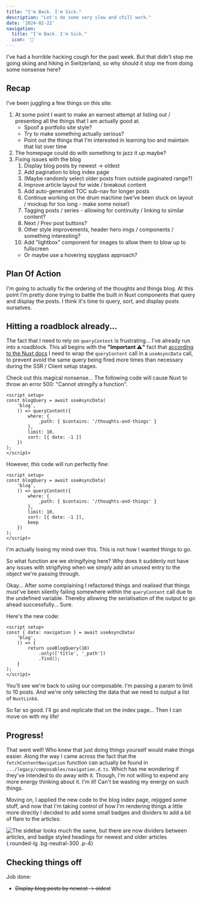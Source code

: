 ```yaml
---
title: "I'm Back. I'm Sick."
description: "Let's do some very slow and chill work."
date: '2024-02-22'
navigation:
  title: "I'm Back. I'm Sick."
  icon: '🤒'
---
```


I've had a horrible hacking cough for the past week. But that didn't stop me going skiing and hiking in Switzerland, so why should it stop me from doing some nonsense here?

<!--more-->

## Recap

I've been juggling a few things on this site:

1. At some point I want to make an earnest attempt at listing out / presenting all the things that I am actually good at.
   - Spoof a portfolio site style?
   - Try to make something actually serious?
   - Point out the things that I'm interested in learning too and maintain that list over time
2. The homepage could do with something to jazz it up maybe?
3. Fixing issues with the blog
   1. Display blog posts by newest -> oldest
   2. Add pagination to blog index page
   3. (Maybe randomly select older posts from outside paginated range?)
   4. Improve article layout for wide / breakout content
   5. Add auto-generated TOC sub-nav for longer posts
   6. Continue working on the drum machine (we've been stuck on layout / mockup for too long - make some noise!)
   7. Tagging posts / series - allowing for continuity / linking to similar content?
   8. Next / Prev post buttons?
   9. Other style improvements, header hero imgs / components / something interesting?
   10. Add "lightbox" component for images to allow them to blow up to fullscreen
      - Or maybe use a hovering spyglass approach?

## Plan Of Action

I'm going to actually fix the ordering of the thoughts and things blog. At this point I'm pretty done trying to battle the built in Nuxt components that query and display the posts. I think it's time to query, sort, and display posts ourselves.

## Hitting a roadblock already...

The fact that I need to rely on `queryContent` is frustrating... I've already run into a roadblock. This all begins with the **"Important ⚠️"** fact that [according to the Nuxt docs](https://content.nuxt.com/composables/query-content#important-%EF%B8%8F) I need to wrap the `queryContent` call in a `useAsyncData` call, to prevent avoid the same query being fired more times than necessary during the SSR / Client setup stages. 

Check out this magical nonsense... The following code will cause Nuxt to throw an error 500: "Cannot stringify a function".

```vue [layouts/blog.vue]
<script setup>
const blogQuery = await useAsyncData(
    'blog',
    () => queryContent({
        where: {
            _path: { $contains: '/thoughts-and-things' }
        },
        limit: 10,
        sort: [{ date: -1 }]
    })
);
</script>
```

However, *this* code will run perfectly fine:

```vue [layouts/blog.vue]{10}
<script setup>
const blogQuery = await useAsyncData(
    'blog',
    () => queryContent({
        where: {
            _path: { $contains: '/thoughts-and-things' }
        },
        limit: 10,
        sort: [{ date: -1 }],
        beep
    })
);
</script>
```

I'm actually losing my mind over this. This is not how I wanted things to go.

So what function are we stringifying here? Why does it suddenly not have any issues with strigifying when we simply add an unused entry to the object we're passing through.

Okay... After some complaining I refactored things and realised that things must've been silently failing somewhere within the `queryContent` call due to the undefined variable. Thereby allowing the serialisation of the output to go ahead successfully... Sure.

Here's the new code:

```vue [layouts/blog.vue]
<script setup>
const { data: navigation } = await useAsyncData(
    'blog',
    () => {
        return useBlogQuery(10)
            .only(['title', '_path'])
            .find();
    }
);
</script>
```

You'll see we're back to using our composable. I'm passing a param to limit to 10 posts. And we're only selecting the data that we need to output a list of `NuxtLink`s.

So far so good. I'll go and replicate that on the index page... Then I can move on with my life!

## Progress!

That went well! Who knew that just doing things yourself would make things easier. Along the way I came across the fact that the `fetchContentNavigation` function can actually be found in `.../legacy/composables/navigation.d.ts`. Which has me wondering if they've intended to do away with it. Though, I'm not willing to expend any more energy thinking about it. I'm ill! Can't be wasting my energy on such things.

Moving on, I applied the new code to the blog index page, rejigged some stuff, and now that I'm taking control of how I'm rendering things a little more directly I decided to add some small badges and dividers to add a bit of flare to the articles:

![The sidebar looks much the same, but there are now dividers between articles, and badge styled headings for newest and older articles](/assets/content/back-and-sick-progress.png){.rounded-lg .bg-neutral-300 .p-4}

## Checking things off

Job done:

- ~~Display blog posts by newest -> oldest~~